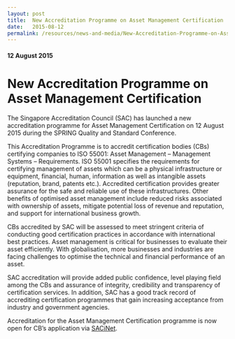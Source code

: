 ```yaml
---
layout: post
title:  New Accreditation Programme on Asset Management Certification
date:   2015-08-12
permalink: /resources/news-and-media/New-Accreditation-Programme-on-Asset-Management-Certification
---
```

#### 12 August 2015
# **New Accreditation Programme on Asset Management Certification**

The Singapore Accreditation Council (SAC) has launched a new accreditation programme for Asset Management Certification on 12 August 2015 during the SPRING Quality and Standard Conference. 
 
This Accreditation Programme is to accredit certification bodies (CBs) certifying companies to ISO 55001: Asset Management – Management Systems – Requirements.  ISO 55001 specifies the requirements for certifying management of assets which can be a physical infrastructure or equipment, financial, human, information as well as intangible assets (reputation, brand, patents etc.).  Accredited certification provides greater assurance for the safe and reliable use of these infrastructures. Other benefits of optimised asset management include reduced risks associated with ownership of assets, mitigate potential loss of revenue and reputation, and support for international business growth.
 
CBs accredited by SAC will be assessed to meet stringent criteria of conducting good certification practices in accordance with international best practices.  Asset management is critical for businesses to evaluate their asset efficiently. With globalisation, more businesses and industries are facing challenges to optimise the technical and financial performance of an asset.
 
SAC  accreditation will provide added public confidence, level playing field among the CBs and assurance of integrity, credibility and transparency of certification services. In addition, SAC has a good track record of accrediting certification programmes that gain increasing acceptance from  industry and government agencies.
 
Accreditation for the Asset Management Certification programme is now open for CB’s application via [SACiNet](https://sacinet.enterprisesg.gov.sg/sac/forms/sacinet/sacinet-logon-external.form).
